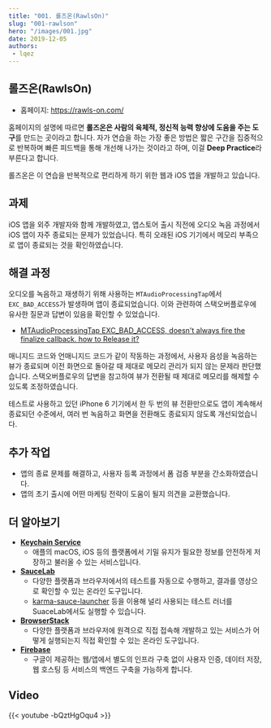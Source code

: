 ```yaml
---
title: "001. 롤즈온(RawlsOn)"
slug: "001-rawlson"
hero: "/images/001.jpg"
date: 2019-12-05
authors:
 - lqez
---
```


## 롤즈온(RawlsOn)

 - 홈페이지: <https://rawls-on.com/>

홈페이지의 설명에 따르면 **롤즈온은 사람의 육체적, 정신적 능력 향상에 도움을 주는 도구**를 만드는 곳이라고 합니다.
자가 연습을 하는 가장 좋은 방법은 짧은 구간을 집중적으로 반복하며 빠른 피드백을 통해 개선해 나가는 것이라고 하며, 이걸 **Deep Practice**라 부른다고 합니다.

롤즈온은 이 연습을 반복적으로 편리하게 하기 위한 웹과 iOS 앱을 개발하고 있습니다.

## 과제

iOS 앱을 외주 개발자와 함께 개발하였고, 앱스토어 출시 직전에 오디오 녹음 과정에서 iOS 앱이 자주 종료되는 문제가 있었습니다.
특히 오래된 iOS 기기에서 메모리 부족으로 앱이 종료되는 것을 확인하였습니다.

## 해결 과정

오디오를 녹음하고 재생하기 위해 사용하는 `MTAudioProcessingTap`에서 `EXC_BAD_ACCESS`가 발생하며 앱이 종료되었습니다.
이와 관련하여 스택오버플로우에 유사한 질문과 답변이 있음을 확인할 수 있었습니다.

 - [MTAudioProcessingTap EXC_BAD_ACCESS, doesn't always fire the finalize callback. how to Release it?](https://stackoverflow.com/questions/53636698/mtaudioprocessingtap-exc-bad-access-doesnt-always-fire-the-finalize-callback)

매니지드 코드와 언매니지드 코드가 같이 작동하는 과정에서, 사용자 음성을 녹음하는 뷰가 종료되며 이전 화면으로 돌아갈 때 제대로 메모리 관리가 되지 않는 문제라 판단했습니다.
스택오버플로우의 답변을 참고하여 뷰가 전환될 때 제대로 메모리를 해제할 수 있도록 조정하였습니다.

테스트로 사용하고 있던 iPhone 6 기기에서 한 두 번의 뷰 전환만으로도 앱이 계속해서 종료되던 수준에서, 여러 번 녹음하고 화면을 전환해도 종료되지 않도록 개선되었습니다.

## 추가 작업

 - 앱의 종료 문제를 해결하고, 사용자 등록 과정에서 폼 검증 부분을 간소화하였습니다.
 - 앱의 초기 출시에 어떤 마케팅 전략이 도움이 될지 의견을 교환했습니다.

## 더 알아보기

 - **[Keychain Service](https://developer.apple.com/documentation/security/keychain_services)**
   - 애플의 macOS, iOS 등의 플랫폼에서 기밀 유지가 필요한 정보를 안전하게 저장하고 불러올 수 있는 서비스입니다.
 - **[SauceLab](https://saucelabs.com/)**
   - 다양한 플랫폼과 브라우저에서의 테스트를 자동으로 수행하고, 결과를 영상으로 확인할 수 있는 온라인 도구입니다.
   - [karma-sauce-launcher](https://github.com/karma-runner/karma-sauce-launcher) 등을 이용해 널리 사용되는 테스트 러너를 SuaceLab에서도 실행할 수 있습니다.
 - **[BrowserStack](https://www.browserstack.com/)**
   - 다양한 플랫폼과 브라우저에 원격으로 직접 접속해 개발하고 있는 서비스가 어떻게 실행되는지 직접 확인할 수 있는 온라인 도구입니다.
 - **[Firebase](https://firebase.google.com/)**
   - 구글이 제공하는 웹/앱에서 별도의 인프라 구축 없이 사용자 인증, 데이터 저장, 웹 호스팅 등 서비스의 백엔드 구축을 가능하게 합니다.

## Video
{{< youtube -bQztHgOqu4 >}}
